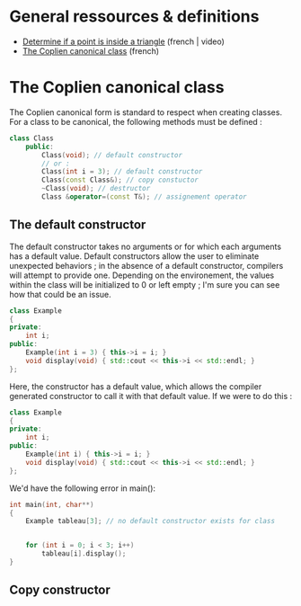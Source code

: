 # General ressources & definitions

- [Determine if a point is inside a triangle](https://www.youtube.com/watch?v=kkucCUlyIUE) (french | video)
- [The Coplien canonical class](https://eric.univ-lyon2.fr/ricco/cours/cours/au_coeur_de_la_prg_objet_cpp.pdf) (french)

# The Coplien canonical class

The Coplien canonical form is standard to respect when creating classes. For a class to be canonical, the following methods must be defined : 

```cpp
class Class
	public:
		Class(void); // default constructor
		// or :
		Class(int i = 3); // default constructor
		Class(const Class&); // copy constuctor
		~Class(void); // destructor
		Class &operator=(const T&); // assignement operator
```

## The default constructor
The default constructor takes no arguments or for which each arguments has a default value.
Default constructors allow the user to eliminate unexpected behaviors ; in the absence of a default constructor, compilers will attempt to provide one. Depending on the environement, the values within the class will be initialized to 0 or left empty ; I'm sure you can see how that could be an issue. 

```cpp
class Example
{
private:
	int i;
public:
	Example(int i = 3) { this->i = i; }
	void display(void) { std::cout << this->i << std::endl; }
};
```
Here, the constructor has a default value, which allows the compiler generated constructor to call it with that default value. If we were to do this : 

```cpp
class Example
{
private:
	int i;
public:
	Example(int i) { this->i = i; }
	void display(void) { std::cout << this->i << std::endl; }
};
```
We'd have the following error in main():

```cpp
int main(int, char**)
{
	Example tableau[3]; // no default constructor exists for class


	for (int i = 0; i < 3; i++)
		tableau[i].display();
}
```

## Copy constructor
